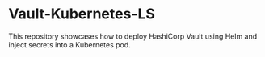 # Vault-Kubernetes-LS
This repository showcases how to deploy HashiCorp Vault using Helm and inject secrets into a Kubernetes pod.
